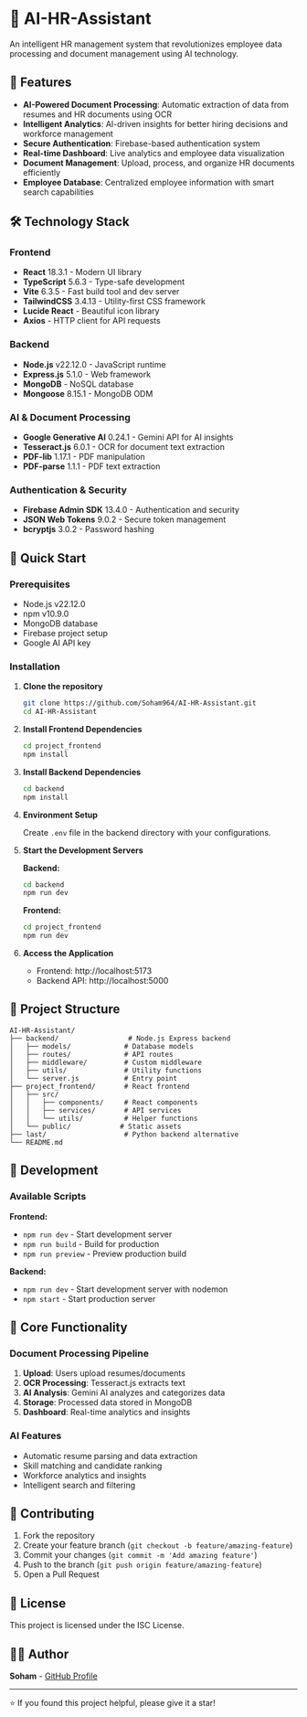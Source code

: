 # 🤖 AI-HR-Assistant

An intelligent HR management system that revolutionizes employee data processing and document management using AI technology.

## 🌟 Features

- **AI-Powered Document Processing**: Automatic extraction of data from resumes and HR documents using OCR
- **Intelligent Analytics**: AI-driven insights for better hiring decisions and workforce management
- **Secure Authentication**: Firebase-based authentication system
- **Real-time Dashboard**: Live analytics and employee data visualization
- **Document Management**: Upload, process, and organize HR documents efficiently
- **Employee Database**: Centralized employee information with smart search capabilities

## 🛠️ Technology Stack

### Frontend
- **React** 18.3.1 - Modern UI library
- **TypeScript** 5.6.3 - Type-safe development
- **Vite** 6.3.5 - Fast build tool and dev server
- **TailwindCSS** 3.4.13 - Utility-first CSS framework
- **Lucide React** - Beautiful icon library
- **Axios** - HTTP client for API requests

### Backend
- **Node.js** v22.12.0 - JavaScript runtime
- **Express.js** 5.1.0 - Web framework
- **MongoDB** - NoSQL database
- **Mongoose** 8.15.1 - MongoDB ODM

### AI & Document Processing
- **Google Generative AI** 0.24.1 - Gemini API for AI insights
- **Tesseract.js** 6.0.1 - OCR for document text extraction
- **PDF-lib** 1.17.1 - PDF manipulation
- **PDF-parse** 1.1.1 - PDF text extraction

### Authentication & Security
- **Firebase Admin SDK** 13.4.0 - Authentication and security
- **JSON Web Tokens** 9.0.2 - Secure token management
- **bcryptjs** 3.0.2 - Password hashing

## 🚀 Quick Start

### Prerequisites
- Node.js v22.12.0
- npm v10.9.0
- MongoDB database
- Firebase project setup
- Google AI API key

### Installation

1. **Clone the repository**
   ```bash
   git clone https://github.com/Soham964/AI-HR-Assistant.git
   cd AI-HR-Assistant
   ```

2. **Install Frontend Dependencies**
   ```bash
   cd project_frontend
   npm install
   ```

3. **Install Backend Dependencies**
   ```bash
   cd backend
   npm install
   ```

4. **Environment Setup**
   
   Create `.env` file in the backend directory with your configurations.

5. **Start the Development Servers**
   
   **Backend:**
   ```bash
   cd backend
   npm run dev
   ```
   
   **Frontend:**
   ```bash
   cd project_frontend
   npm run dev
   ```

6. **Access the Application**
   - Frontend: http://localhost:5173
   - Backend API: http://localhost:5000

## 📁 Project Structure

```
AI-HR-Assistant/
├── backend/                 # Node.js Express backend
│   ├── models/             # Database models
│   ├── routes/             # API routes
│   ├── middleware/         # Custom middleware
│   ├── utils/              # Utility functions
│   └── server.js           # Entry point
├── project_frontend/       # React frontend
│   ├── src/
│   │   ├── components/     # React components
│   │   ├── services/       # API services
│   │   └── utils/          # Helper functions
│   └── public/            # Static assets
├── last/                   # Python backend alternative
└── README.md
```

## 🔧 Development

### Available Scripts

**Frontend:**
- `npm run dev` - Start development server
- `npm run build` - Build for production
- `npm run preview` - Preview production build

**Backend:**
- `npm run dev` - Start development server with nodemon
- `npm start` - Start production server

## 🎯 Core Functionality

### Document Processing Pipeline
1. **Upload**: Users upload resumes/documents
2. **OCR Processing**: Tesseract.js extracts text
3. **AI Analysis**: Gemini AI analyzes and categorizes data
4. **Storage**: Processed data stored in MongoDB
5. **Dashboard**: Real-time analytics and insights

### AI Features
- Automatic resume parsing and data extraction
- Skill matching and candidate ranking
- Workforce analytics and insights
- Intelligent search and filtering

## 🤝 Contributing

1. Fork the repository
2. Create your feature branch (`git checkout -b feature/amazing-feature`)
3. Commit your changes (`git commit -m 'Add amazing feature'`)
4. Push to the branch (`git push origin feature/amazing-feature`)
5. Open a Pull Request

## 📄 License

This project is licensed under the ISC License.

## 👨‍💻 Author

**Soham** - [GitHub Profile](https://github.com/Soham964)

---

⭐ If you found this project helpful, please give it a star!
